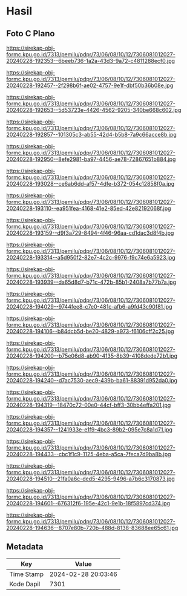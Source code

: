 # Hasil

## Foto C Plano

https://sirekap-obj-formc.kpu.go.id/7313/pemilu/pdpr/73/06/08/10/12/7306081012027-20240228-192353--6beeb736-1a2a-43d3-9a72-c4811288ecf0.jpg

https://sirekap-obj-formc.kpu.go.id/7313/pemilu/pdpr/73/06/08/10/12/7306081012027-20240228-192457--2f298b6f-ae02-4757-9e1f-dbf50b36b08e.jpg

https://sirekap-obj-formc.kpu.go.id/7313/pemilu/pdpr/73/06/08/10/12/7306081012027-20240228-192653--5d53723e-4426-4562-9205-340be668c602.jpg

https://sirekap-obj-formc.kpu.go.id/7313/pemilu/pdpr/73/06/08/10/12/7306081012027-20240228-192857--101305c3-ab55-42d4-b5b8-7a9c66acce8b.jpg

https://sirekap-obj-formc.kpu.go.id/7313/pemilu/pdpr/73/06/08/10/12/7306081012027-20240228-192950--8efe2981-ba97-4456-ae78-72867651b884.jpg

https://sirekap-obj-formc.kpu.go.id/7313/pemilu/pdpr/73/06/08/10/12/7306081012027-20240228-193028--ce6ab6dd-af57-4dfe-b372-054c12858f0a.jpg

https://sirekap-obj-formc.kpu.go.id/7313/pemilu/pdpr/73/06/08/10/12/7306081012027-20240228-193110--ea951fea-4168-41e2-85ed-42e82192068f.jpg

https://sirekap-obj-formc.kpu.go.id/7313/pemilu/pdpr/73/06/08/10/12/7306081012027-20240228-193159--d9f3a729-8494-4f46-96aa-cd1dac3d8f4b.jpg

https://sirekap-obj-formc.kpu.go.id/7313/pemilu/pdpr/73/06/08/10/12/7306081012027-20240228-193314--a5d950f2-82e7-4c2c-9976-f9c74e6a5923.jpg

https://sirekap-obj-formc.kpu.go.id/7313/pemilu/pdpr/73/06/08/10/12/7306081012027-20240228-193939--da65d8d7-b71c-472b-85b1-2408a7b77b7a.jpg

https://sirekap-obj-formc.kpu.go.id/7313/pemilu/pdpr/73/06/08/10/12/7306081012027-20240228-194029--9744fee8-c7e0-481c-afb6-a9fd43c90f81.jpg

https://sirekap-obj-formc.kpu.go.id/7313/pemilu/pdpr/73/06/08/10/12/7306081012027-20240228-194106--b84dcb5d-be20-4829-a973-f6106cff2c25.jpg

https://sirekap-obj-formc.kpu.go.id/7313/pemilu/pdpr/73/06/08/10/12/7306081012027-20240228-194200--b75e06d8-ab90-4135-8b39-4108dede72b1.jpg

https://sirekap-obj-formc.kpu.go.id/7313/pemilu/pdpr/73/06/08/10/12/7306081012027-20240228-194240--d7ac7530-aec9-439b-ba61-88391d952da0.jpg

https://sirekap-obj-formc.kpu.go.id/7313/pemilu/pdpr/73/06/08/10/12/7306081012027-20240228-194319--18470c72-00e0-44cf-bff3-30bb4effa201.jpg

https://sirekap-obj-formc.kpu.go.id/7313/pemilu/pdpr/73/06/08/10/12/7306081012027-20240228-194357--1241933e-e1f9-4bc3-89b2-095e7c8a1d71.jpg

https://sirekap-obj-formc.kpu.go.id/7313/pemilu/pdpr/73/06/08/10/12/7306081012027-20240228-194433--cbc1f1c9-1125-4eba-a5ca-7feca7d9ba8b.jpg

https://sirekap-obj-formc.kpu.go.id/7313/pemilu/pdpr/73/06/08/10/12/7306081012027-20240228-194510--21fa0a6c-ded5-4295-9496-a7b6c3170873.jpg

https://sirekap-obj-formc.kpu.go.id/7313/pemilu/pdpr/73/06/08/10/12/7306081012027-20240228-194601--676312f6-195e-42c1-9e1b-18f5897cd374.jpg

https://sirekap-obj-formc.kpu.go.id/7313/pemilu/pdpr/73/06/08/10/12/7306081012027-20240228-194636--8707e80b-720b-488d-8138-83688ee65c61.jpg


## Metadata

| Key        | Value               |
| ---------- | ------------------- |
| Time Stamp | 2024-02-28 20:03:46 |
| Kode Dapil | 7301                |



